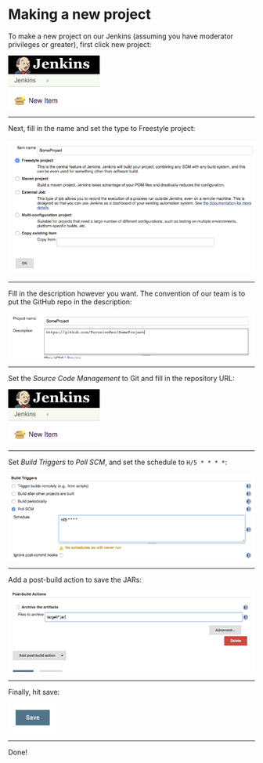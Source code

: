 # Making a new project
To make a new project on our Jenkins (assuming you have moderator privileges or greater), first click new project:

![Step 1](https://github.com/PerceiveDev/PerceiveResources/raw/master/jenkins/new-project/step1.png)

<hr/>

Next, fill in the name and set the type to Freestyle project:

![Step 2](https://github.com/PerceiveDev/PerceiveResources/raw/master/jenkins/new-project/step2.png)

<hr/>

Fill in the description however you want. The convention of our team is to put the GitHub repo in the description:

![Step 3](https://github.com/PerceiveDev/PerceiveResources/raw/master/jenkins/new-project/step3.png)

<hr/>

Set the *Source Code Management* to Git and fill in the repository URL:

![Step 4](https://github.com/PerceiveDev/PerceiveResources/raw/master/jenkins/new-project/step1.png)

<hr/>

Set *Build Triggers* to *Poll SCM*, and set the schedule to `H/5 * * * *`:

![Step 5](https://github.com/PerceiveDev/PerceiveResources/raw/master/jenkins/new-project/step5.png)

<hr/>

Add a post-build action to save the JARs:

![Step 6](https://github.com/PerceiveDev/PerceiveResources/raw/master/jenkins/new-project/step6.png)

<hr/>

Finally, hit save:

![Step 7](https://github.com/PerceiveDev/PerceiveResources/raw/master/jenkins/new-project/step7.png)

<hr/>

Done!
